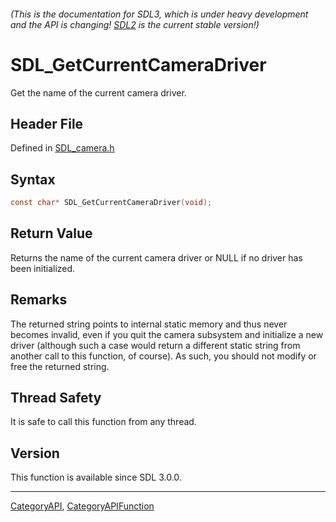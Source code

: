 ###### (This is the documentation for SDL3, which is under heavy development and the API is changing! [SDL2](https://wiki.libsdl.org/SDL2/) is the current stable version!)
# SDL_GetCurrentCameraDriver

Get the name of the current camera driver.

## Header File

Defined in [SDL_camera.h](https://github.com/libsdl-org/SDL/blob/main/include/SDL3/SDL_camera.h)

## Syntax

```c
const char* SDL_GetCurrentCameraDriver(void);

```

## Return Value

Returns the name of the current camera driver or NULL if no driver has been
initialized.

## Remarks

The returned string points to internal static memory and thus never becomes
invalid, even if you quit the camera subsystem and initialize a new driver
(although such a case would return a different static string from another
call to this function, of course). As such, you should not modify or free
the returned string.

## Thread Safety

It is safe to call this function from any thread.

## Version

This function is available since SDL 3.0.0.

----
[CategoryAPI](CategoryAPI), [CategoryAPIFunction](CategoryAPIFunction)

